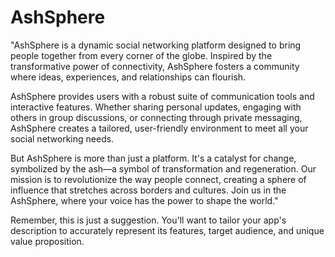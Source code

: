 # AshSphere
"AshSphere is a dynamic social networking platform designed to bring people together from every corner of the globe. Inspired by the transformative power of connectivity, AshSphere fosters a community where ideas, experiences, and relationships can flourish.

AshSphere provides users with a robust suite of communication tools and interactive features. Whether sharing personal updates, engaging with others in group discussions, or connecting through private messaging, AshSphere creates a tailored, user-friendly environment to meet all your social networking needs.

But AshSphere is more than just a platform. It's a catalyst for change, symbolized by the ash—a symbol of transformation and regeneration. Our mission is to revolutionize the way people connect, creating a sphere of influence that stretches across borders and cultures. Join us in the AshSphere, where your voice has the power to shape the world."

Remember, this is just a suggestion. You'll want to tailor your app's description to accurately represent its features, target audience, and unique value proposition.
